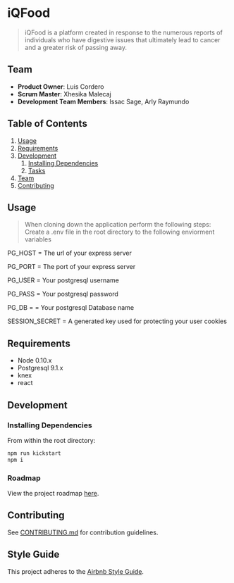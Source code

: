 # iQFood

> iQFood is a platform created in response to the numerous reports of individuals who have digestive issues that ultimately lead to cancer and a greater risk of passing away.

## Team

  - __Product Owner__: Luis Cordero
  - __Scrum Master__: Xhesika Malecaj
  - __Development Team Members__: Issac Sage, Arly Raymundo

## Table of Contents

1. [Usage](#Usage)
1. [Requirements](#requirements)
1. [Development](#development)
    1. [Installing Dependencies](#installing-dependencies)
    1. [Tasks](#tasks)
1. [Team](#team)
1. [Contributing](#contributing)

## Usage

> When  cloning down the application  perform the following steps:
Create a .env file in the root directory to the following enviorment variables

PG_HOST = The url of your express server

PG_PORT = The port of your express server

PG_USER = Your postgresql username

PG_PASS = Your postgresql password

PG_DB = = Your postgresql Database name

SESSION_SECRET = A generated key used for protecting your user cookies

## Requirements

- Node 0.10.x
- Postgresql 9.1.x
- knex
- react

## Development

### Installing Dependencies

From within the root directory:

```sh
npm run kickstart
npm i

```

### Roadmap

View the project roadmap [here](LINK_TO_PROJECTS_TAB).


## Contributing

See [CONTRIBUTING.md](CONTRIBUTING.md) for contribution guidelines.


## Style Guide

This project adheres to the [Airbnb Style Guide](https://github.com/airbnb/javascript).
